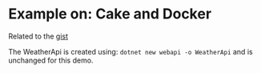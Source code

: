 # Example on: Cake and Docker
Related to the [gist](https://gist.github.com/skjohansen/01a4bc472eff47422e964919a3c3dbb2)

The WeatherApi is created using: `dotnet new webapi -o WeatherApi` and is unchanged for this demo.

